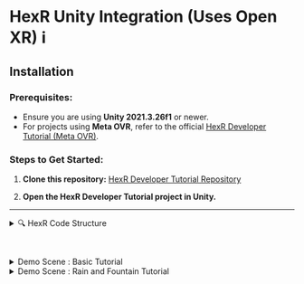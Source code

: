 # HexR Unity Integration (Uses Open XR) ℹ️

## Installation

### Prerequisites:
- Ensure you are using **Unity 2021.3.26f1** or newer.
- For projects using **Meta OVR**, refer to the official [HexR Developer Tutorial (Meta OVR)](https://github.com/MicrotubeTechnologies/HexR-Developer-Tutorial-Meta-OVR).
  
### Steps to Get Started:
1. **Clone this repository:**
   [HexR Developer Tutorial Repository](https://github.com/MicrotubeTechnologies/HexR-Developer-Tutorial.git)

2. **Open the HexR Developer Tutorial project in Unity.**

---

<details>
  <summary>🔍 HexR Code Structure</summary>

### Learn more about the HexR code structure and architecture 💡

<details>
  <summary>1. Hand Tracking (PhysicsHandTracking)</summary>

#### The HexR hand supports both the **OpenXR** and **Meta OVR** hand skeleton structure.  
Here’s a summary of the differences in hand structure:
- **OpenXR Hand Skeleton**
- **Meta OVR Hand Skeleton**  
The `PhysicsHandTracking` script mimics the position/rotation of either the OpenXR or Meta OVR hands, the script is attached to the Left/Right hand physics component under HexR Main.

![Hand Skeleton](https://github.com/user-attachments/assets/2585a044-ae44-4814-88e5-abe61c876f8e)

If a custom hand structure is used, you will have to recreate the `PhysicsHandTracking` to track each joint.

</details>

<details>
  <summary>2. HexR Overall Manager (HaptGloveManager)</summary>

#### The `HaptGloveManager` simplifies the setup process.  
- In the inspector, ensure the XR framework is set to OpenXR and click the **"Auto Set Up HexR"** button.
- If Set up is successfull, there should be no missing links in the inspector for HexR main, Left Hand Physics and Right hand Physics.
- Check the debug log to ensure the setup is successful. 

![Setup Image](https://github.com/user-attachments/assets/f09f713f-fa81-484e-8646-bbe830ecce35)

#### HaptGloveManager Settings:
- **XR Framework:**  
  - Do select only the OpenXR Framework as there will be missing assets if meta OVR is selected, for projects using Meta OVR refer to the meta developer tutorial in the link above.

- **HexR Hand Menu:**  
  - The hand menu 
  
</details>

<details>
  <summary>3. Haptics Controller (PressureTrackerMain)</summary>

#### The `PressureTrackerMain` script provide more control for developer to create custom haptic conditions.
#### There is functions that can be called to trigger specific haptics effect.
#### There is 6 Channels in the HexR glove allowing haptics to be triggered for each finger and the palm

- Functions Breakdown
  - Functions are categorized by **single-channel** or **multi-channel** triggers.  
  - Refer to the demo scene to see examples of how these functions are used.

</details>

<details>
  <summary>4. HexR Grab and Pinch (HexRGrabbable)</summary>

#### The `HexRGrabbable` script enables objects to be picked up by the HexR hands.
#### This is optional as you can also use the grab/pinch provided by **OpenXR**, however the haptics trigger and physics of grab will be different. Give both a try to see which is more suitable for you.
To set up `HexRGrabbable`:
1. Ensure the object has a **Collider (Trigger)** and **Rigidbody** attached to the same GameObject.
2. Since the interaction is physics-based, adjust the size of the collider to improve grab/pinch behavior.
3. Optionally, attach an additional collider if you want the object to interact with other GameObjects.

![Grabbable Example](https://github.com/user-attachments/assets/3fadad3e-80d7-4f57-9186-a63d4ebc125f)

#### HexRGrabbable Settings:
- **Type of Grab:**  
  - **Palm Grab:** Requires the palm and at least one finger to touch the object (thumb not required).
  - **Pinch Grab:** Requires the thumb and at least one finger to touch the object (palm not required).

- **Gravity Bool:**  
  If enabled, gravity will affect the object when released.

- **Haptic Slider:**  
  Controls the strength of the haptic feedback during grab or pinch.  
  - `0`: No haptics  
  - `60`: Maximum haptics strength

- **On Grab Event:**  
  Trigger an event when the object is grabbed or pinched.

- **On Release Event:**  
  Trigger an event when the object is released.

</details>

<details>
  <summary>5. Creating Haptic Zones (SpecialHaptics)</summary>

#### The `SpecialHaptics` script enables objects to trigger a custom haptic effect when touch.

![image](https://github.com/user-attachments/assets/15bc96c7-db42-452c-adeb-68b657984802)

To set up `SpecialHaptics`:
1. Ensure the object has a **Collider (Trigger)** attached to the same GameObject.
2. Since the interaction is physics-based, adjust the size of the collider for the haptic zone.
3. Select the type of Haptics in the inspector.

#### SpecialHaptics Settings:
- **Custom Vibrations:**  
  - When activated will create the vibration effects.
  - *Frequency Speed:* the frequency of the vibrations.
  - *Haptic Strength:* the strength of the vibrations.
- **Custom Haptics:**
  - When activated/touch will trigger a constant haptic.
  - *Haptic Pressure:* slider to adjust strength of haptic. 10 = weakest, 60 = strongest.
- **Fountain Effect:**  
  - When activated will simulate running water.
 
- **Raindrop Effect:**  
  - When activated will simulate raindrops with random haptics trigger.
    
- **Heart Beat Effect:**  
  - When activated will simulate beating heart, but only affects fingers and not palm.
    
- **Hand Squeeze Effect:**  
  - When activated will allows the player to trigger an event by squeezing the hand
  - `0.1`: Fully closed hand  
  - `1`: Fully open hand
</details> 

<details>
  <summary>6. Determine if hand is near (ProximityCheck)</summary>

#### The `ProximityCheck` script checks if the left or right hand is near the target object.
#### Haptics is only trigger when the hand is near the object.
#### Place the `ProximityCheck` prefab as a child of the target object and click the auto set up.
#### You should adjust the size of your trigger collider to ensure that it is optimise.


</details> 
</details>

&nbsp;


<details>
<summary> Demo Scene : Basic Tutorial </summary>
 
## **Demo Scene : Basic Tutorial **

#### The **Basic Tutorial ** demo scene contains the implementation to grab and pinch object using HexR grabbing and pinching.

![image](https://github.com/user-attachments/assets/a5ecd879-2c42-4e4b-a056-69a30dbceaec)

- Apple Object 🍎
  - The HexRGrabbable script is attach to the apple to allow it to be pick up. Palm grab have been selected and a haptics of 50 is triggered upon grab.
  - Gravity bool have been turned on, hence when you release the apple, it will be affected by gravity.

- Key Object 🔑
  - The HexRGrabbable script is attach to the apple to allow it to be pick up. Pinch grab have been selected and a haptics of 30 is triggered upon grab.
  - Gravity bool have been turned off.

- Torch Object 🔥
  - The HexRGrabbable script is attach to the torch to allow it to be pick up. Palm grab have been selected and a haptics of 40 is triggered upon grab.
  - Gravity bool have been turned off.
  - The SpecialHaptics is attach to the haptic zone(child gameobject) to allow vibrations to be triggered when touching the fire.

- Button Object 🎮
  - Button objects uses XR interaction and haptics is triggered from the events when the buttons is push.
  - Take a look at Open XR documentation to understand how to implement their hands interactions.
</details>

<details>
<summary> Demo Scene : Rain and Fountain Tutorial </summary>
 
## **  Demo Scene : Rain and Fountain Tutorial ⛲ **

#### The **Rain and Fountain Tutorial** demo scene contains the haptics implementations for using triggers and colliders to trigger haptics. 
#### There is a haptic zone in the fountain and rain clouds.
#### To create a haptic zone simply attach the `SpecialHaptics` Script and a collider(trigger) to a gameobject.

![image](https://github.com/user-attachments/assets/961d80fa-59ed-4431-a33e-46df43450ca8)


</details>



 
